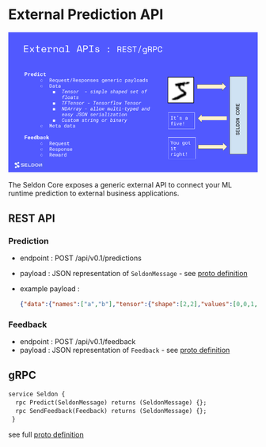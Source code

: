 # External Prediction API

![API](./api.png)

The Seldon Core exposes a generic external API to connect your ML runtime prediction to external business applications.

## REST API

### Prediction

 - endpoint : POST /api/v0.1/predictions
 - payload : JSON representation of ```SeldonMessage``` - see [proto definition](./prediction.md#proto-buffer-and-grpc-definition)
 - example payload :

   ```json
   {"data":{"names":["a","b"],"tensor":{"shape":[2,2],"values":[0,0,1,1]}}}
   ```

### Feedback

 - endpoint : POST /api/v0.1/feedback
 - payload : JSON representation of ```Feedback``` - see [proto definition](./prediction.md#proto-buffer-and-grpc-definition)

## gRPC

```protobuf
service Seldon {
  rpc Predict(SeldonMessage) returns (SeldonMessage) {};
  rpc SendFeedback(Feedback) returns (SeldonMessage) {};
 }
```

see full [proto definition](./prediction.md#proto-buffer-and-grpc-definition)

